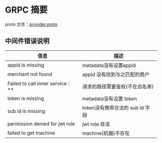 # GRPC 摘要

proto 文件：[provider.proto](/provider.proto)

## 中间件错误说明

| 信息                              | 描述                     |
|---------------------------------|------------------------|
| appid is missing                | metadata没有设置appid      |
| merchant not found              | appid 没有找到与之匹配的商户      |
| Failed to call inner service：** | 请求的路径需要鉴权(不在白名单)       |
| token is missing                | metadata没有设置 token     |
| sub id is missing               | token没有携带合法的 sub id 字段 |
| permission denied for jwt role  | jwt role 非法            |
| failed to get machine           | machine(机器)不存在         |

